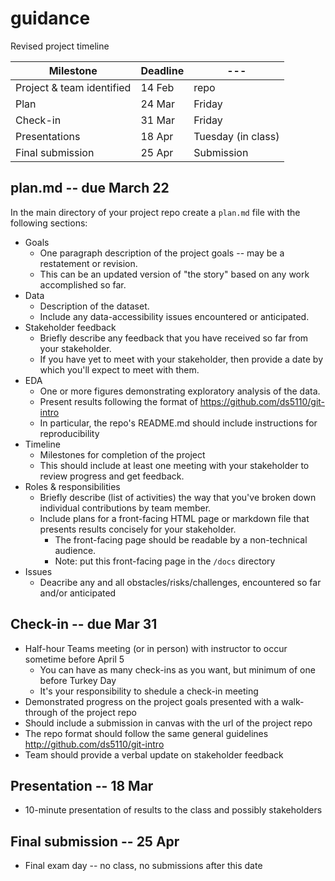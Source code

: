 
# guidance

Revised project timeline

| Milestone                 | Deadline | --- |
| ---                       | ---      | --- 
| Project & team identified | 14 Feb   | repo |
| Plan                      | 24 Mar   | Friday |
| Check-in                  | 31 Mar   | Friday |
| Presentations             | 18 Apr   | Tuesday (in class) |
| Final submission          | 25 Apr   | Submission |

## plan.md -- due March 22

In the main directory of your project repo create a `plan.md` file with the following sections:

* Goals
  * One paragraph description of the project goals -- may be a restatement or revision.
  * This can be an updated version of "the story" based on any work accomplished so far.
* Data
  * Description of the dataset.
  * Include any data-accessibility issues encountered or anticipated.
* Stakeholder feedback 
  * Briefly describe any feedback that you have received so far from your stakeholder.
  * If you have yet to meet with your stakeholder, then provide a date by which you'll expect to meet with them.
* EDA
  * One or more figures demonstrating exploratory analysis of the data.
  * Present results following the format of https://github.com/ds5110/git-intro
  * In particular, the repo's README.md should include instructions for reproducibility
* Timeline
  * Milestones for completion of the project
  * This should include at least one meeting with your stakeholder to review progress and get feedback.
* Roles & responsibilities
  * Briefly describe (list of activities) the way that you've broken down individual contributions by team member.
  * Include plans for a front-facing HTML page or markdown file that presents results concisely for your stakeholder.
    * The front-facing page should be readable by a non-technical audience.
    * Note: put this front-facing page in the `/docs` directory
* Issues
  * Deacribe any and all obstacles/risks/challenges, encountered so far and/or anticipated

## Check-in -- due Mar 31

* Half-hour Teams meeting (or in person) with instructor to occur sometime before April 5
  * You can have as many check-ins as you want, but minimum of one before Turkey Day
  * It's your responsibility to shedule a check-in meeting
* Demonstrated progress on the project goals presented with a walk-through of the project repo
* Should include a submission in canvas with the url of the project repo
* The repo format should follow the same general guidelines http://github.com/ds5110/git-intro
* Team should provide a verbal update on stakeholder feedback

## Presentation -- 18 Mar

* 10-minute presentation of results to the class and possibly stakeholders

## Final submission -- 25 Apr

* Final exam day -- no class, no submissions after this date